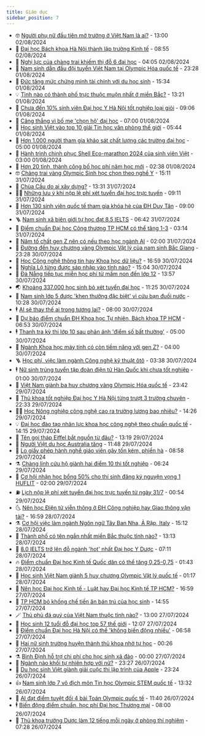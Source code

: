 ```yaml
---
title: Giáo dục
sidebar_position: 7
---
```


<!-- vnexpress-giao-duc:START -->
- 🤓 [Người phụ nữ đầu tiên mở trường ở Việt Nam là ai?](https://vnexpress.net/nguoi-phu-nu-dau-tien-mo-truong-o-viet-nam-la-ai-4774808.html) - 13:00 02/08/2024
- 🦆 [Đại học Bách khoa Hà Nội thành lập trường Kinh tế](https://vnexpress.net/dai-hoc-bach-khoa-ha-noi-thanh-lap-truong-kinh-te-4777066.html) - 08:55 02/08/2024
- 🦩 [Nghị lực của chàng trai khiếm thị đỗ 6 đại học](https://vnexpress.net/nghi-luc-cua-chang-trai-khiem-thi-do-6-dai-hoc-4776188.html) - 04:05 02/08/2024
- 🌮 [Nam sinh dẫn đầu đội tuyển Việt Nam tại Olympic Hóa quốc tế](https://vnexpress.net/nam-sinh-dan-dau-doi-tuyen-viet-nam-tai-olympic-hoa-quoc-te-4776744.html) - 23:28 01/08/2024
- 🔭 [Đức tăng mức chứng minh tài chính với du học sinh](https://vnexpress.net/duc-tang-muc-chung-minh-tai-chinh-voi-du-hoc-sinh-4776607.html) - 15:34 01/08/2024
- 💡 [Tỉnh nào có thành phố trực thuộc muộn nhất ở miền Bắc?](https://vnexpress.net/tinh-nao-co-thanh-pho-truc-thuoc-muon-nhat-o-mien-bac-4776741.html) - 13:21 01/08/2024
- 🥰 [Chưa đến 10% sinh viên Đại học Y Hà Nội tốt nghiệp loại giỏi](https://vnexpress.net/chua-den-10-sinh-vien-dai-hoc-y-ha-noi-tot-nghiep-loai-gioi-4776539.html) - 09:06 01/08/2024
- 🐲 [Căng thẳng vì bố mẹ &#39;chọn hộ&#39; đại học](https://vnexpress.net/cang-thang-vi-bo-me-chon-ho-dai-hoc-4766103.html) - 07:00 01/08/2024
- 🦒 [Học sinh Việt vào top 10 giải Tin học văn phòng thế giới](https://vnexpress.net/hoc-sinh-viet-vao-top-10-giai-tin-hoc-van-phong-the-gioi-4776489.html) - 05:44 01/08/2024
- 🦆 [Hơn 1.000 người tham gia khảo sát chất lượng các trường đại học](https://vnexpress.net/hon-1-000-nguoi-tham-gia-khao-sat-chat-luong-cac-truong-dai-hoc-4776467.html) - 05:00 01/08/2024
- 🧰 [Hành trình chinh phục Shell Eco-marathon 2024 của sinh viên Việt](https://vnexpress.net/hanh-trinh-chinh-phuc-shell-eco-marathon-2024-cua-sinh-vien-viet-4773591.html) - 03:00 01/08/2024
- 🐘 [Hơn 20 tỉnh, thành công bố học phí năm học mới](https://vnexpress.net/hon-20-tinh-thanh-cong-bo-hoc-phi-nam-hoc-moi-4775115.html) - 02:38 01/08/2024
- 🤓 [Chàng trai vàng Olympic Sinh học chọn theo nghề Y](https://vnexpress.net/chang-trai-vang-olympic-sinh-hoc-chon-theo-nghe-y-4776200.html) - 15:11 31/07/2024
- 🧰 [Chùa Cầu do ai xây dựng?](https://vnexpress.net/chua-cau-do-ai-xay-dung-4774939.html) - 13:31 31/07/2024
- 🧑‍💻 [Những lưu ý khi nộp lệ phí xét tuyển đại học trực tuyến](https://vnexpress.net/nhung-luu-y-khi-nop-le-phi-xet-tuyen-dai-hoc-truc-tuyen-4776150.html) - 09:11 31/07/2024
- 🫶 [Hơn 130 sinh viên quốc tế tham gia khóa hè của ĐH Duy Tân](https://vnexpress.net/hon-130-sinh-vien-quoc-te-tham-gia-khoa-he-cua-dh-duy-tan-4776229.html) - 09:00 31/07/2024
- 🪜 [Nam sinh xã biên giới tự học đạt 8.5 IELTS](https://vnexpress.net/nam-sinh-xa-bien-gioi-tu-hoc-dat-8-5-ielts-4774078.html) - 06:42 31/07/2024
- 🎊 [Điểm chuẩn Đại học Công thương TP HCM có thể tăng 1-3](https://vnexpress.net/diem-chuan-dai-hoc-cong-thuong-tp-hcm-co-the-tang-1-3-4775987.html) - 03:14 31/07/2024
- 🧐 [Năm tố chất gen Z nên có nếu theo học ngành AI](https://vnexpress.net/nam-to-chat-gen-z-nen-co-neu-theo-hoc-nganh-ai-4775507.html) - 02:00 31/07/2024
- 🌈 [Đường đến huy chương vàng Olympic Vật lý của nam sinh Bắc Giang](https://vnexpress.net/duong-den-huy-chuong-vang-olympic-vat-ly-cua-nam-sinh-bac-giang-4775905.html) - 23:28 30/07/2024
- 🥰 [Học Công nghệ thông tin hay Khoa học dữ liệu?](https://vnexpress.net/hoc-cong-nghe-thong-tin-hay-khoa-hoc-du-lieu-4775854.html) - 16:59 30/07/2024
- 🎡 [Nghĩa Lộ từng được sáp nhập vào tỉnh nào?](https://vnexpress.net/nghia-lo-tung-duoc-sap-nhap-vao-tinh-nao-4775848.html) - 15:04 30/07/2024
- 🎊 [Đà Nẵng tiếp tục miễn học phí từ mầm non đến lớp 12](https://vnexpress.net/da-nang-tiep-tuc-mien-hoc-phi-tu-mam-non-den-lop-12-4775855.html) - 13:57 30/07/2024
- 🌏 [Khoảng 337.000 học sinh bỏ xét tuyển đại học](https://vnexpress.net/khoang-337-000-hoc-sinh-bo-xet-tuyen-dai-hoc-4775583.html) - 11:25 30/07/2024
- 🥸 [Nam sinh lớp 5 được &#39;khen thưởng đặc biệt&#39; vì cứu bạn đuối nước](https://vnexpress.net/nam-sinh-lop-5-duoc-khen-thuong-dac-biet-vi-cuu-ban-duoi-nuoc-4775796.html) - 10:28 30/07/2024
- 🕴 [AI sẽ thay thế ai trong tương lai?](https://vnexpress.net/ai-se-thay-the-ai-trong-tuong-lai-4775506.html) - 08:00 30/07/2024
- 💂 [Dự báo điểm chuẩn ĐH Khoa học Tự nhiên, Bách khoa TP HCM](https://vnexpress.net/du-bao-diem-chuan-dh-khoa-hoc-tu-nhien-bach-khoa-tp-hcm-4775270.html) - 06:53 30/07/2024
- 🕴 [Thanh tra kỳ thi lớp 10 sau phản ánh &#39;điểm số bất thường&#39;](https://vnexpress.net/thanh-tra-ky-thi-lop-10-sau-phan-anh-diem-so-bat-thuong-4775650.html) - 05:00 30/07/2024
- 🌋 [Ngành Khoa học máy tính có còn tiềm năng với gen Z?](https://vnexpress.net/nganh-khoa-hoc-may-tinh-co-con-tiem-nang-voi-gen-z-4765228.html) - 04:00 30/07/2024
- 🪜 [Học phí, việc làm ngành Công nghệ kỹ thuật ôtô](https://vnexpress.net/hoc-phi-viec-lam-nganh-cong-nghe-ky-thuat-oto-4774646.html) - 03:38 30/07/2024
- 🕴 [Nữ sinh trúng tuyển tập đoàn điện tử Hàn Quốc khi chưa tốt nghiệp](https://vnexpress.net/nu-sinh-trung-tuyen-tap-doan-dien-tu-han-quoc-khi-chua-tot-nghiep-4774798.html) - 01:00 30/07/2024
- 🎃 [Việt Nam giành ba huy chương vàng Olympic Hóa quốc tế](https://vnexpress.net/viet-nam-gianh-ba-huy-chuong-vang-olympic-hoa-hoc-quoc-te-2024-4775424.html) - 23:42 29/07/2024
- 🦏 [Thủ khoa tốt nghiệp Đại học Y Hà Nội từng trượt 3 trường chuyên](https://vnexpress.net/thu-khoa-tot-nghiep-dai-hoc-y-ha-noi-tung-truot-3-truong-chuyen-4775223.html) - 22:33 29/07/2024
- 🧑‍🏫 [Học Nông nghiệp công nghệ cao ra trường lương bao nhiêu?](https://vnexpress.net/hoc-nong-nghiep-cong-nghe-cao-ra-truong-luong-bao-nhieu-4773207.html) - 14:26 29/07/2024
- 💡 [Đại học đào tạo nhân lực khoa học công nghệ theo chuẩn quốc tế](https://vnexpress.net/dai-hoc-dao-tao-nhan-luc-khoa-hoc-cong-nghe-theo-chuan-quoc-te-4775409.html) - 14:15 29/07/2024
- 🐎 [Tên gọi tháp Eiffel bắt nguồn từ đâu?](https://vnexpress.net/ten-goi-thap-eiffel-bat-nguon-tu-dau-4775340.html) - 13:19 29/07/2024
- 🧰 [Người Việt du học Australia tăng](https://vnexpress.net/nguoi-viet-du-hoc-australia-tang-4775120.html) - 11:48 29/07/2024
- 🙉 [Lo giấy phép hành nghề giáo viên gây tốn kém, phiền hà](https://vnexpress.net/lo-giay-phep-hanh-nghe-giao-vien-gay-ton-kem-phien-ha-4775214.html) - 08:58 29/07/2024
- ⚗️ [Chàng lính cứu hộ giành hai điểm 10 thi tốt nghiệp](https://vnexpress.net/chang-linh-cuu-ho-gianh-hai-diem-10-thi-tot-nghiep-4774690.html) - 06:24 29/07/2024
- 🌝 [Cơ hội nhận học bổng 50% cho thí sinh đăng ký nguyện vọng 1 HUFLIT](https://vnexpress.net/co-hoi-nhan-hoc-bong-50-cho-thi-sinh-dang-ky-nguyen-vong-1-huflit-4774679.html) - 02:00 29/07/2024
- ⛽️ [Lịch nộp lệ phí xét tuyển đại học trực tuyến từ ngày 31/7](https://vnexpress.net/lich-nop-le-phi-xet-tuyen-dai-hoc-truc-tuyen-tu-ngay-31-7-4774806.html) - 00:54 29/07/2024
- 🌜 [Nên học Điện tử viễn thông ở ĐH Công nghiệp hay Giao thông vận tải?](https://vnexpress.net/nen-hoc-dien-tu-vien-thong-o-dh-cong-nghiep-hay-giao-thong-van-tai-4774967.html) - 16:59 28/07/2024
- ⚗️ [Cơ hội việc làm ngành Ngôn ngữ Tây Ban Nha, Ả Rập, Italy](https://vnexpress.net/co-hoi-viec-lam-nganh-ngon-ngu-tay-ban-nha-a-rap-italy-4766411.html) - 15:12 28/07/2024
- 🧰 [Thành phố có tên ngắn nhất miền Bắc thuộc tỉnh nào?](https://vnexpress.net/thanh-pho-co-ten-ngan-nhat-mien-bac-thuoc-tinh-nao-4774964.html) - 13:13 28/07/2024
- 🤗 [8.0 IELTS trở lên đỗ ngành &#39;hot&#39; nhất Đại học Y Dược](https://vnexpress.net/8-0-ielts-tro-len-do-nganh-hot-nhat-dai-hoc-y-duoc-4774888.html) - 07:11 28/07/2024
- 🔥 [Điểm chuẩn Đại học Kinh tế Quốc dân có thể tăng 0,25-0,75](https://vnexpress.net/diem-chuan-dai-hoc-kinh-te-quoc-dan-co-the-tang-0-25-0-75-4774721.html) - 01:43 28/07/2024
- 💪 [Học sinh Việt Nam giành 5 huy chương Olympic Vật lý quốc tế](https://vnexpress.net/hoc-sinh-viet-nam-gianh-5-huy-chuong-olympic-vat-ly-quoc-te-4774829.html) - 01:17 28/07/2024
- 💂 [Nên học Đại học Kinh tế - Luật hay Đại học Kinh tế TP HCM?](https://vnexpress.net/nen-hoc-dai-hoc-kinh-te-luat-hay-dai-hoc-kinh-te-tp-hcm-4774795.html) - 16:59 27/07/2024
- 🌮 [TP HCM bỏ khống chế tiền ăn bán trú của học sinh](https://vnexpress.net/tp-hcm-bo-khong-che-tien-an-ban-tru-cua-hoc-sinh-4774685.html) - 14:55 27/07/2024
- 🪄 [Thủ phủ đá quý của Việt Nam thuộc tỉnh nào?](https://vnexpress.net/thu-phu-da-quy-cua-viet-nam-thuoc-tinh-nao-4774718.html) - 13:00 27/07/2024
- 🎡 [Học sinh 12 tuổi đỗ đại học top 57 thế giới](https://vnexpress.net/hoc-sinh-12-tuoi-do-dai-hoc-top-57-the-gioi-4774057.html) - 12:07 27/07/2024
- 🌈 [Điểm chuẩn Đại học Hà Nội có thể &#39;không biến động nhiều&#39;](https://vnexpress.net/diem-chuan-dai-hoc-ha-noi-co-the-khong-bien-dong-nhieu-4774642.html) - 06:58 27/07/2024
- 🎊 [Hai nữ sinh trường huyện thành thủ khoa nhờ tự học](https://vnexpress.net/hai-nu-sinh-truong-huyen-thanh-thu-khoa-nho-tu-hoc-4771189.html) - 00:26 27/07/2024
- ⚗️ [Bình Định hỗ trợ chi phí cho học sinh xã đảo](https://vnexpress.net/binh-dinh-ho-tro-chi-phi-cho-hoc-sinh-xa-dao-4773961.html) - 00:00 27/07/2024
- 🌁 [Ngành nào khối tự nhiên hợp với nữ?](https://vnexpress.net/nganh-nao-khoi-tu-nhien-hop-voi-nu-4769442.html) - 23:27 26/07/2024
- 🦏 [Du học sinh Việt giành giải cuộc thi lập trình của Apple](https://vnexpress.net/du-hoc-sinh-viet-gianh-giai-cuoc-thi-lap-trinh-cua-apple-4773549.html) - 23:24 26/07/2024
- 👍 [Nam sinh lớp 7 vô địch môn Tin học Olympic STEM quốc tế](https://vnexpress.net/nam-sinh-lop-7-vo-dich-mon-tin-hoc-olympic-stem-quoc-te-4773777.html) - 13:32 26/07/2024
- 🌈 [AI đạt điểm tuyệt đối 4 bài Toán Olympic quốc tế](https://vnexpress.net/ai-dat-diem-tuyet-doi-4-bai-toan-olympic-quoc-te-4774288.html) - 11:40 26/07/2024
- 🕴 [Biến động điểm chuẩn, học phí Đại học Thương mại](https://vnexpress.net/bien-dong-diem-chuan-hoc-phi-dai-hoc-thuong-mai-4772659.html) - 08:00 26/07/2024
- 🧰 [Thủ khoa trường Dược làm 12 tiếng mỗi ngày ở phòng thí nghiệm](https://vnexpress.net/thu-khoa-truong-duoc-lam-12-tieng-moi-ngay-o-phong-thi-nghiem-4773925.html) - 07:28 26/07/2024<!-- vnexpress-giao-duc:END -->
